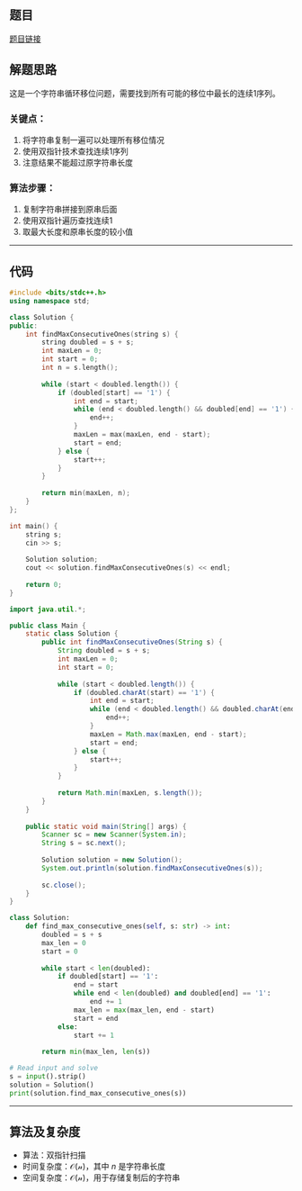 ## 题目
[题目链接](https://www.nowcoder.com/practice/43077cbb88024b2188de64a471352b8e?tpId=182&tqId=370630&sourceUrl=/exam/oj&channenl=wgithub&fromPut=wgithub)

## 解题思路

这是一个字符串循环移位问题，需要找到所有可能的移位中最长的连续1序列。

### 关键点：
1. 将字符串复制一遍可以处理所有移位情况
2. 使用双指针技术查找连续1序列
3. 注意结果不能超过原字符串长度

### 算法步骤：
1. 复制字符串拼接到原串后面
2. 使用双指针遍历查找连续1
3. 取最大长度和原串长度的较小值

---

## 代码

```cpp []
#include <bits/stdc++.h>
using namespace std;

class Solution {
public:
    int findMaxConsecutiveOnes(string s) {
        string doubled = s + s;
        int maxLen = 0;
        int start = 0;
        int n = s.length();
        
        while (start < doubled.length()) {
            if (doubled[start] == '1') {
                int end = start;
                while (end < doubled.length() && doubled[end] == '1') {
                    end++;
                }
                maxLen = max(maxLen, end - start);
                start = end;
            } else {
                start++;
            }
        }
        
        return min(maxLen, n);
    }
};

int main() {
    string s;
    cin >> s;
    
    Solution solution;
    cout << solution.findMaxConsecutiveOnes(s) << endl;
    
    return 0;
}
```

```java []
import java.util.*;

public class Main {
    static class Solution {
        public int findMaxConsecutiveOnes(String s) {
            String doubled = s + s;
            int maxLen = 0;
            int start = 0;
            
            while (start < doubled.length()) {
                if (doubled.charAt(start) == '1') {
                    int end = start;
                    while (end < doubled.length() && doubled.charAt(end) == '1') {
                        end++;
                    }
                    maxLen = Math.max(maxLen, end - start);
                    start = end;
                } else {
                    start++;
                }
            }
            
            return Math.min(maxLen, s.length());
        }
    }
    
    public static void main(String[] args) {
        Scanner sc = new Scanner(System.in);
        String s = sc.next();
        
        Solution solution = new Solution();
        System.out.println(solution.findMaxConsecutiveOnes(s));
        
        sc.close();
    }
}
```

```python []
class Solution:
    def find_max_consecutive_ones(self, s: str) -> int:
        doubled = s + s
        max_len = 0
        start = 0
        
        while start < len(doubled):
            if doubled[start] == '1':
                end = start
                while end < len(doubled) and doubled[end] == '1':
                    end += 1
                max_len = max(max_len, end - start)
                start = end
            else:
                start += 1
                
        return min(max_len, len(s))

# Read input and solve
s = input().strip()
solution = Solution()
print(solution.find_max_consecutive_ones(s))
```

---

## 算法及复杂度
- 算法：双指针扫描
- 时间复杂度：$\mathcal{O(n)}$，其中 $n$ 是字符串长度
- 空间复杂度：$\mathcal{O(n)}$，用于存储复制后的字符串
